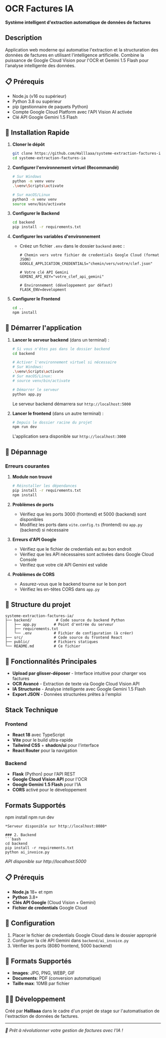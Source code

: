 # OCR Factures IA

**Système intelligent d'extraction automatique de données de factures**

## Description

Application web moderne qui automatise l'extraction et la structuration des données de factures en utilisant l'intelligence artificielle. Combine la puissance de Google Cloud Vision pour l'OCR et Gemini 1.5 Flash pour l'analyse intelligente des données.

## 📋 Prérequis

- Node.js (v16 ou supérieur)
- Python 3.8 ou supérieur
- pip (gestionnaire de paquets Python)
- Compte Google Cloud Platform avec l'API Vision AI activée
- Clé API Google Gemini 1.5 Flash

## 🚀 Installation Rapide

1. **Cloner le dépôt**
   ```bash
   git clone https://github.com/Halllaaa/systeme-extraction-factures-ia.git
   cd systeme-extraction-factures-ia
   ```

2. **Configurer l'environnement virtuel (Recommandé)**
   ```bash
   # Sur Windows
   python -m venv venv
   .\venv\Scripts\activate
   
   # Sur macOS/Linux
   python3 -m venv venv
   source venv/bin/activate
   ```

3. **Configurer le Backend**
   ```bash
   cd backend
   pip install -r requirements.txt
   ```

4. **Configurer les variables d'environnement**
   - Créez un fichier `.env` dans le dossier `backend` avec :
     ```
     # Chemin vers votre fichier de credentials Google Cloud (format JSON)
     GOOGLE_APPLICATION_CREDENTIALS="chemin/vers/votre/clef.json"
     
     # Votre clé API Gemini
     GEMINI_API_KEY="votre_clef_api_gemini"
     
     # Environnement (développement par défaut)
     FLASK_ENV=development
     ```

5. **Configurer le Frontend**
   ```bash
   cd ..
   npm install
   ```

## 🚀 Démarrer l'application

1. **Lancer le serveur backend** (dans un terminal) :
   ```bash
   # Si vous n'êtes pas dans le dossier backend
   cd backend
   
   # Activer l'environnement virtuel si nécessaire
   # Sur Windows:
   .\venv\Scripts\activate
   # Sur macOS/Linux:
   # source venv/bin/activate
   
   # Démarrer le serveur
   python app.py
   ```
   Le serveur backend démarrera sur `http://localhost:5000`

2. **Lancer le frontend** (dans un autre terminal) :
   ```bash
   # Depuis le dossier racine du projet
   npm run dev
   ```
   L'application sera disponible sur `http://localhost:3000`

## 🔧 Dépannage

### Erreurs courantes

1. **Module non trouvé**
   ```bash
   # Réinstaller les dépendances
   pip install -r requirements.txt
   npm install
   ```

2. **Problèmes de ports**
   - Vérifiez que les ports 3000 (frontend) et 5000 (backend) sont disponibles
   - Modifiez les ports dans `vite.config.ts` (frontend) ou `app.py` (backend) si nécessaire

3. **Erreurs d'API Google**
   - Vérifiez que le fichier de credentials est au bon endroit
   - Vérifiez que les API nécessaires sont activées dans Google Cloud Console
   - Vérifiez que votre clé API Gemini est valide

4. **Problèmes de CORS**
   - Assurez-vous que le backend tourne sur le bon port
   - Vérifiez les en-têtes CORS dans `app.py`

## 📁 Structure du projet

```
systeme-extraction-factures-ia/
├── backend/           # Code source du backend Python
│   ├── app.py        # Point d'entrée du serveur
│   ├── requirements.txt
│   └── .env          # Fichier de configuration (à créer)
├── src/              # Code source du frontend React
├── public/           # Fichiers statiques
└── README.md         # Ce fichier
```

## 🎯 Fonctionnalités Principales

- **Upload par glisser-déposer** - Interface intuitive pour charger vos factures
- **OCR Avancé** - Extraction de texte via Google Cloud Vision API
- **IA Structurée** - Analyse intelligente avec Google Gemini 1.5 Flash
- **Export JSON** - Données structurées prêtes à l'emploi

## Stack Technique

### Frontend
- **React 18** avec TypeScript
- **Vite** pour le build ultra-rapide
- **Tailwind CSS** + **shadcn/ui** pour l'interface
- **React Router** pour la navigation

### Backend
- **Flask** (Python) pour l'API REST
- **Google Cloud Vision API** pour l'OCR
- **Google Gemini 1.5 Flash** pour l'IA
- **CORS** activé pour le développement

## Formats Supportés
npm install
npm run dev
```
*Serveur disponible sur http://localhost:8080*

### 2. Backend
```bash
cd backend
pip install -r requirements.txt
python ai_invoice.py
```
*API disponible sur http://localhost:5000*

## 📋 Prérequis

- **Node.js** 18+ et npm
- **Python** 3.8+
- **Clés API Google** (Cloud Vision + Gemini)
- **Fichier de credentials** Google Cloud

## 🔧 Configuration

1. Placer le fichier de credentials Google Cloud dans le dossier approprié
2. Configurer la clé API Gemini dans `backend/ai_invoice.py`
3. Vérifier les ports (8080 frontend, 5000 backend)

## 📸 Formats Supportés

- **Images**: JPG, PNG, WEBP, GIF
- **Documents**: PDF (conversion automatique)
- **Taille max**: 10MB par fichier

## 👨‍💻 Développement

Créé par **Halllaaa** dans le cadre d'un projet de stage sur l'automatisation de l'extraction de données de factures.

---

*🚀 Prêt à révolutionner votre gestion de factures avec l'IA !*
